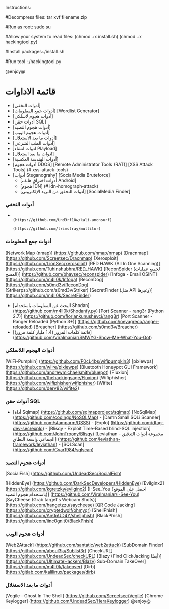 Instructions:

#Decompress files: tar xvf filename.zip 

#Run as root: sudo su 

#Allow your system to read files: (chmod +x install.sh)
(chmod +x hackingtool.py)

#Install packages:./install.sh

#Run tool :./hackingtool.py 

@enjoy@

# قائمة الاداوات 
- [أدوات التخفي]
- [أدوات جمع المعلومات] 
                                                                                                                                                  [Wordlist Generator] 
- [أدوات هجوم لاسلكي] 
- [أدوات حقن SQL] 
- [أدوات هجوم التصيد] 
- [أدوات هجوم الويب] 
- [أدوات ما بعد الاستغلال] 
- [أدوات الطب الشرعي]
- ]ادوات انشاء Playload] 
- [ادوات ما بعد استغلال] 
- [أدوات الهندسة العكسية]
- [أدوات هجوم DDOS] 
                                                                                                                                   [Remote Administrator Tools (RAT)]
                                                                                                                              [XSS Attack Tools] (# xss-attack-tools)
- [أدوات Steganograhy]
                                                                                                                                             [SocialMedia Bruteforce]
     - [أدوات اختراق هاتف Android] 
     - [هجوم IDN] (# idn-homograph-attack)
     - [أدوات التحقق من البريد الإلكتروني]
                                                                                                                                            [SocialMedia Finder] 
                                                                                                                        
                                                                                                                        
                                                                                                                        
                                                                                                                        
                                                                                                                        
### أدوات التخفي

-                                                                                                                        (https://github.com/Und3rf10w/kali-anonsurf)
                                                                                                                            (https://github.com/trimstray/multitor)
### أدوات جمع المعلومات
 [Network Map (nmap)] (https://github.com/nmap/nmap)
                                                                                                                      [Dracnmap] (https://github.com/Screetsec/Dracnmap)
                                                                                                                    [Xerosploit] (https://github.com/LionSec/xerosploit)
                                                                                             [RED HAWK (All In One Scanning)] (https://github.com/Tuhinshubhra/RED_HAWK)
                                                                                           [ReconSpider (لجميع عمليات المسح)] (https://github.com/bhavsec/reconspider)
                                                                                                              [Infoga - Email OSINT] (https://github.com/m4ll0k/Infoga)
                                                                                                                       [ReconDog] (https://github.com/s0md3v/ReconDog)
                                                                                                                              [Strikerps://github.com/s0md3v/Striker)
                                                                                             [SecretFinder (مثل API وغيرها)] (https://github.com/m4ll0k/SecretFinder)
- [البحث عن المعلومات باستخدام Shodan] (https://github.com/m4ll0k/Shodanfy.py)
                                                                                     [Port Scanner - rang3r (Python 2.7)] (https://github.com/floriankunushevci/rang3r)
                                                                          [Port Scanner - Ranger Reloaded (Python 3+)] (https://github.com/joeyagreco/ranger-reloaded)
                                                                                                                       [Breacher] (https://github.com/s0md3v/Breacher)
- [قائمة كلمات المرور (1.4 مليار كلمة مرور)] (https://github.com/Viralmaniar/SMWYG-Show-Me-What-You-Got)
### أدوات الهجوم اللاسلكي

[WiFi-Pumpkin] (https://github.com/P0cL4bs/wifipumpkin3)
                                                                                                                       [pixiewps] (https://github.com/wiire/pixiewps)
                                                                                   [Bluetooth Honeypot GUI Framework] (https://github.com/andrewmichaelsmith/bluepot)
                                                                                                                 [Fluxion] (https://github.com/thehackingsage/Fluxion)
                                                                                                            [Wifiphisher] (https://github.com/wifiphisher/wifiphisher)
                                                                                                                          [Wifite] (https://github.com/derv82/wifite2)
### أدوات حقن SQL
- [أداة Sqlmap] (https://github.com/sqlmapproject/sqlmap)
                                                                                                                       [NoSqlMap] (https://github.com/codingo/NoSQLMap)
                                                                                                         - [Damn Small SQLi Scanner] (https://github.com/stamparm/DSSS)
                                                                                                                    - [Explo] (https://github.com/dtag-dev-sec/explo)
                                                                            - [Blisqy - Exploit Time-Based blind-SQL injection] (https://github.com/JohnTroony/Blisqy)
                                                         [Leviathan - مجموعة أدوات التدقيق الجماعي واسعة النطاق] (https://github.com/leviathan-framework/leviathan)
                                                                                                                      - [SQLScan] (https://github.com/Cvar1984/sqlscan)
### أدوات هجوم التصيد


[SocialFish] (https://github.com/UndeadSec/SocialFish)
                                   
[HiddenEye] (https://github.com/DarkSecDevelopers/HiddenEye)
                                                                                                          [Evilginx2] (https://github.com/kgretzky/evilginx2)
                                                                    [I-See_You (احصل على الموقع باستخدام هجوم التصيد)] (https://github.com/Viralmaniar/I-See-You)
                                                                                   [SayCheese (Grab target's Webcam Shots)] (https://github.com/hangetzzu/saycheese)
                                                                                                            [QR Code Jacking] (https://github.com/cryptedwolf/ohmyqr)
                                                                                                           [ShellPhish] (https://github.com/An0nUD4Y/shellphish)
                                                                                                       [BlackPhish] (https://github.com/iinc0gnit0/BlackPhish)
### أدوات هجوم الويب
[Web2Attack] (https://github.com/santatic/web2attack)
                                                                                                    [SubDomain Finder] (https://github.com/aboul3la/Sublist3r)
                                                                                                                [CheckURL] (https://github.com/UndeadSec/checkURL)
                                                                                         [Blazy (Find ClickJacking أيضًا)] (https://github.com/UltimateHackers/Blazy)
                                                                                                         Sub-Domain TakeOver] (https://github.com/m4ll0k/takeover)
                                                                                                               [Dirb] (https://gitlab.com/kalilinux/packages/dirb)
                                                                                                               
### أدوات ما بعد الاستغلال
[Vegile - Ghost In The Shell] (https://github.com/Screetsec/Vegile)
                                                                                              [Chrome Keylogger] (https://github.com/UndeadSec/HeraKeylogger)
                                                                                                               @enjoy@
